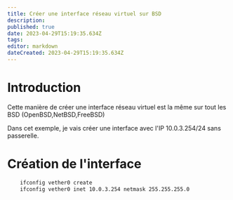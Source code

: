 ```yaml
---
title: Créer une interface réseau virtuel sur BSD
description: 
published: true
date: 2023-04-29T15:19:35.634Z
tags: 
editor: markdown
dateCreated: 2023-04-29T15:19:35.634Z
---
```


# Introduction
Cette manière de créer une interface réseau virtuel est la même sur tout les BSD (OpenBSD,NetBSD,FreeBSD)

Dans cet exemple, je vais créer une interface avec l'IP 10.0.3.254/24 sans passerelle.

# Création de l'interface
```bash
	ifconfig vether0 create
	ifconfig vether0 inet 10.0.3.254 netmask 255.255.255.0
```

